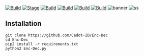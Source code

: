 [![Build](https://img.shields.io/badge/Enc-Dec-brightgreen.svg?maxAge=259200)]()
[![Stage](https://img.shields.io/badge/Release-Stable-brightgreen.svg)]()
[![Build](https://img.shields.io/badge/Supported_Android-Linux-orange.svg)]()
[![Build](https://img.shields.io/badge/Available-Termux-red.svg?maxAge=259200)]()
[![Build](https://img.shields.io/badge/Language-python-blue.svg?maxAge=259200)]()
[![Build](https://img.shields.io/badge/contributions-CadotID-blue.svg?style=flat)]()
![banner](https://user-images.githubusercontent.com/71793332/98446716-f6b42200-2151-11eb-8418-4345809cb7a1.png)
![ss](https://user-images.githubusercontent.com/71793332/115601906-89173f00-a308-11eb-9755-fc682cc19f90.png)

 ## Installation
```
git clone https://github.com/Cadot-ID/Enc-Dec
cd Enc-Dec
pip2 install -r requirements.txt
python2 Enc-Dec.py
```

